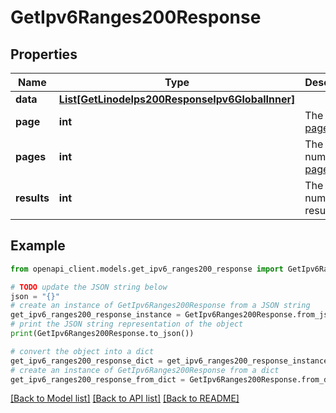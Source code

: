 # GetIpv6Ranges200Response


## Properties

Name | Type | Description | Notes
------------ | ------------- | ------------- | -------------
**data** | [**List[GetLinodeIps200ResponseIpv6GlobalInner]**](GetLinodeIps200ResponseIpv6GlobalInner.md) |  | [optional] 
**page** | **int** | The current [page](https://techdocs.akamai.com/linode-api/reference/pagination). | [optional] [readonly] 
**pages** | **int** | The total number of [pages](https://techdocs.akamai.com/linode-api/reference/pagination). | [optional] [readonly] 
**results** | **int** | The total number of results. | [optional] [readonly] 

## Example

```python
from openapi_client.models.get_ipv6_ranges200_response import GetIpv6Ranges200Response

# TODO update the JSON string below
json = "{}"
# create an instance of GetIpv6Ranges200Response from a JSON string
get_ipv6_ranges200_response_instance = GetIpv6Ranges200Response.from_json(json)
# print the JSON string representation of the object
print(GetIpv6Ranges200Response.to_json())

# convert the object into a dict
get_ipv6_ranges200_response_dict = get_ipv6_ranges200_response_instance.to_dict()
# create an instance of GetIpv6Ranges200Response from a dict
get_ipv6_ranges200_response_from_dict = GetIpv6Ranges200Response.from_dict(get_ipv6_ranges200_response_dict)
```
[[Back to Model list]](../README.md#documentation-for-models) [[Back to API list]](../README.md#documentation-for-api-endpoints) [[Back to README]](../README.md)


